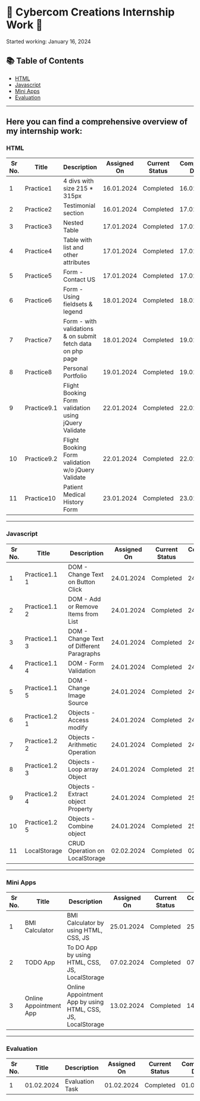 # 🚀 Cybercom Creations Internship Work 🎨


Started working: January 16, 2024

## 📚 Table of Contents
- [HTML](#html)
- [Javascript](#javascript)
- [Mini Apps](#mini-apps)
- [Evaluation](#evaluation)

---

## Here you can find a comprehensive overview of my internship work:

### HTML

| Sr No. | Title          | Description                                 | Assigned On | Current Status | Completion Date | Repo Link                                              | Project Link                                                |
| ------ | -------------- | ------------------------------------------- | ------------ | --------------- | ---------------- | ------------------------------------------------------ | ----------------------------------------------------------- |
| 1      | Practice1      | 4 divs with size 215 * 315px                 | 16.01.2024   | Completed      | 16.01.2024       | [View](https://github.com/ravi-patel57144/Cybercom-Creation-Internship-2024/tree/main/HTML/Practice_1)          | [Visit](https://ravi-patel57144.github.io/Cybercom-Creation-Internship-2024/HTML/Practice_1)       |
| 2      | Practice2      | Testimonial section                         | 16.01.2024   | Completed      | 17.01.2024       | [View](https://github.com/ravi-patel57144/Cybercom-Creation-Internship-2024/tree/main/HTML/Practice_2)          | [Visit](https://ravi-patel57144.github.io/Cybercom-Creation-Internship-2024/HTML/Practice_2)       |
| 3      | Practice3      | Nested Table                                | 17.01.2024   | Completed      | 17.01.2024       | [View](https://github.com/ravi-patel57144/Cybercom-Creation-Internship-2024/tree/main/HTML/Practice_3)          | [Visit](https://ravi-patel57144.github.io/Cybercom-Creation-Internship-2024/HTML/Practice_3)       |
| 4      | Practice4      | Table with list and other attributes        | 17.01.2024   | Completed      | 17.01.2024       | [View](https://github.com/ravi-patel57144/Cybercom-Creation-Internship-2024/tree/main/HTML/Practice_4)          | [Visit](https://ravi-patel57144.github.io/Cybercom-Creation-Internship-2024/HTML/Practice_4)       |
| 5      | Practice5      | Form - Contact US                           | 17.01.2024   | Completed      | 17.01.2024       | [View](https://github.com/ravi-patel57144/Cybercom-Creation-Internship-2024/tree/main/HTML/Practice_5)          | [Visit](https://ravi-patel57144.github.io/Cybercom-Creation-Internship-2024/HTML/Practice_5)       |
| 6      | Practice6      | Form - Using fieldsets & legend              | 18.01.2024   | Completed      | 18.01.2024       | [View](https://github.com/ravi-patel57144/Cybercom-Creation-Internship-2024/tree/main/HTML/Practice_6)          | [Visit](https://ravi-patel57144.github.io/Cybercom-Creation-Internship-2024/HTML/Practice_6)       |
| 7      | Practice7      | Form - with validations & on submit fetch data on php page | 18.01.2024   | Completed  |19.01.2024| [View](https://github.com/ravi-patel57144/Cybercom-Creation-Internship-2024/tree/main/HTML/Practice_7)          | [Visit](https://ravi-patel57144.github.io/Cybercom-Creation-Internship-2024/HTML/Practice_7)       |
| 8      | Practice8      | Personal Portfolio                          | 19.01.2024   | Completed    | 19.01.2024   | [View](https://github.com/ravi-patel57144/Cybercom-Creation-Internship-2024/tree/main/PortFolio)                | [Visit](https://ravi-patel57144.github.io/Cybercom-Creation-Internship-2024/PortFolio)  |
| 9      | Practice9.1      | Flight Booking Form validation using jQuery Validate | 22.01.2024   | Completed    | 22.01.2024   | [View](https://github.com/ravi-patel57144/Cybercom-Creation-Internship-2024/tree/main/HTML/Practice_9/with_validate)                | [Visit](https://ravi-patel57144.github.io/Cybercom-Creation-Internship-2024/HTML/Practice_9/with_validate)  |
| 10      | Practice9.2      | Flight Booking Form validation w/o jQuery Validate | 22.01.2024   | Completed    | 22.01.2024   | [View](https://github.com/ravi-patel57144/Cybercom-Creation-Internship-2024/tree/main/HTML/Practice_9/without_validate)                | [Visit](https://ravi-patel57144.github.io/Cybercom-Creation-Internship-2024/HTML/Practice_9/without_validate)  |
| 11      | Practice10      | Patient Medical History Form | 23.01.2024   | Completed    | 23.01.2024   | [View](https://github.com/ravi-patel57144/Cybercom-Creation-Internship-2024/tree/main/HTML/Practice_10)                | [Visit](https://ravi-patel57144.github.io/Cybercom-Creation-Internship-2024/HTML/Practice_10)  |

---

### Javascript

| Sr No. | Title          | Description                                 | Assigned On | Current Status | Completion Date | Repo Link                                              | Project Link                                                |
| ------ | -------------- | ------------------------------------------- | ------------ | --------------- | ---------------- | ------------------------------------------------------ | ----------------------------------------------------------- |
| 1      | Practice1.1 1      | DOM - Change Text on Button Click             | 24.01.2024   | Completed      | 24.01.2024       | [View](https://github.com/ravi-patel57144/Cybercom-Creation-Internship-2024/tree/main/Javascript/Practice_1/Practice_1.1)          | [Visit](https://ravi-patel57144.github.io/Cybercom-Creation-Internship-2024/Javascript/Practice_1/Practice_1.1)       |
| 2      | Practice1.1 2      | DOM - Add or Remove Items from List           | 24.01.2024   | Completed      | 24.01.2024       | [View](https://github.com/ravi-patel57144/Cybercom-Creation-Internship-2024/tree/main/Javascript/Practice_1/Practice_1.2)          | [Visit](https://ravi-patel57144.github.io/Cybercom-Creation-Internship-2024/Javascript/Practice_1/Practice_1.2)       |
| 3      | Practice1.1 3      | DOM - Change Text of Different Paragraphs     | 24.01.2024   | Completed      | 24.01.2024       | [View](https://github.com/ravi-patel57144/Cybercom-Creation-Internship-2024/tree/main/Javascript/Practice_1/Practice_1.3)          | [Visit](https://ravi-patel57144.github.io/Cybercom-Creation-Internship-2024/Javascript/Practice_1/Practice_1.3)       |
| 4      | Practice1.1 4      | DOM - Form Validation          | 24.01.2024   | Completed      | 24.01.2024       | [View](https://github.com/ravi-patel57144/Cybercom-Creation-Internship-2024/tree/main/Javascript/Practice_1/Practice_1.4)          | [Visit](https://ravi-patel57144.github.io/Cybercom-Creation-Internship-2024/Javascript/Practice_1/Practice_1.4)       |
| 5      | Practice1.1 5      | DOM - Change Image Source                     | 24.01.2024   | Completed      | 24.01.2024       | [View](https://github.com/ravi-patel57144/Cybercom-Creation-Internship-2024/tree/main/Javascript/Practice_1/Practice_1.5)          | [Visit](https://ravi-patel57144.github.io/Cybercom-Creation-Internship-2024/Javascript/Practice_1/Practice_1.5)       |
| 6      | Practice1.2 1      | Objects - Access modify                     | 24.01.2024   | Completed      | 24.01.2024       | [View](https://github.com/ravi-patel57144/Cybercom-Creation-Internship-2024/tree/main/Javascript/Practice_1.2/1_access_modify.js)          |       |
| 7      | Practice1.2 2      | Objects - Arithmetic Operation                | 24.01.2024   | Completed      | 24.01.2024       | [View](https://github.com/ravi-patel57144/Cybercom-Creation-Internship-2024/tree/main/Javascript/Practice_1.2/2_sum.js)          |       |
| 8      | Practice1.2 3      | Objects - Loop array Object                   | 24.01.2024   | Completed      | 25.01.2024       | [View](https://github.com/ravi-patel57144/Cybercom-Creation-Internship-2024/tree/main/Javascript/Practice_1.2/3_loop_array_info.js)          |       |
| 9      | Practice1.2 4      | Objects - Extract object Property            | 24.01.2024   | Completed      | 25.01.2024       | [View](https://github.com/ravi-patel57144/Cybercom-Creation-Internship-2024/tree/main/Javascript/Practice_1.2/4_extract_obj_property.js)          |       |
| 10      | Practice1.2 5      | Objects - Combine object                     | 24.01.2024   | Completed      | 25.01.2024       | [View](https://github.com/ravi-patel57144/Cybercom-Creation-Internship-2024/tree/main/Javascript/Practice_1.2/5_combined_obj.js)          |       |
| 11      | LocalStorage    | CRUD Operation on LocalStorage                  | 02.02.2024   | Completed      | 02.01.2024       | [View](https://github.com/ravi-patel57144/Cybercom-Creation-Internship-2024/tree/main/Javascript/Practice_storage)          | [Visit](https://ravi-patel57144.github.io/Cybercom-Creation-Internship-2024/Javascript/Practice_storage)       |

---

### Mini Apps

| Sr No. | Title          | Description                                 | Assigned On | Current Status | Completion Date | Repo Link                                              | Project Link                                                |
| ------ | -------------- | ------------------------------------------- | ------------ | --------------- | ---------------- | ------------------------------------------------------ | ----------------------------------------------------------- |
| 1      | BMI Calculator | BMI Calculator by using HTML, CSS, JS | 25.01.2024   | Completed      | 25.01.2024       | [View](https://github.com/ravi-patel57144/Cybercom-Creation-Internship-2024/tree/main/Mini_Apps/1_BMI_Calculator)          | [Visit](https://ravi-patel57144.github.io/Cybercom-Creation-Internship-2024/Mini_Apps/1_BMI_Calculator)       |
| 2      | TODO App | To DO App by using HTML, CSS, JS, LocalStorage | 07.02.2024   | Completed      | 07.02.2024       | [View](https://github.com/ravi-patel57144/Cybercom-Creation-Internship-2024/tree/main/Mini_Apps/2_TODO_App)          | [Visit](https://ravi-patel57144.github.io/Cybercom-Creation-Internship-2024/Mini_Apps/2_TODO_App)       |
| 3      | Online Appointment App | Online Appointment App by using HTML, CSS, JS, LocalStorage | 13.02.2024   | Completed      | 14.02.2024     | [View](https://github.com/ravi-patel57144/Cybercom-Creation-Internship-2024/tree/main/Mini_Apps/3_Online_Doctor_App)          | [Visit](https://ravi-patel57144.github.io/Cybercom-Creation-Internship-2024/Mini_Apps/3_Online_Doctor_App)       |

---

### Evaluation

| Sr No. | Title          | Description                                 | Assigned On | Current Status | Completion Date | Repo Link                                              | Project Link                                                |
| ------ | -------------- | ------------------------------------------- | ------------ | --------------- | ---------------- | ------------------------------------------------------ | ----------------------------------------------------------- |
| 1      | 01.02.2024 | Evaluation Task | 01.02.2024   | Completed      | 01.02.2024       | [View](https://github.com/ravi-patel57144/Cybercom-Creation-Internship-2024/tree/main/Evaluation/01.02.2024)          | [Visit](https://ravi-patel57144.github.io/Cybercom-Creation-Internship-2024/Evaluation/01.02.2024)       |
